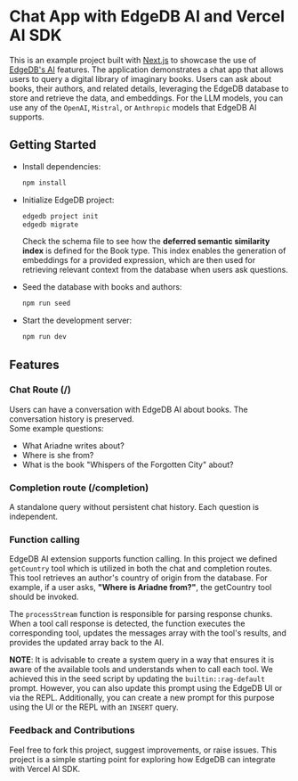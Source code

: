 # Chat App with EdgeDB AI and Vercel AI SDK

This is an example project built with [Next.js](https://nextjs.org/) to showcase the use of [EdgeDB's AI](https://docs.edgedb.com/ai) features. The application demonstrates a chat app that allows users to query a digital library of imaginary books. Users can ask about books, their authors, and related details, leveraging the EdgeDB database to store and retrieve the data, and embeddings. For the LLM models, you can use any of the `OpenAI`, `Mistral`, or `Anthropic` models that EdgeDB AI supports.

## Getting Started

- Install dependencies:

  ```bash
  npm install
  ```

- Initialize EdgeDB project:

  ```bash
  edgedb project init
  edgedb migrate
  ```

  Check the schema file to see how the **deferred semantic similarity index** is defined for the Book type. This index enables the generation of embeddings for a provided expression, which are then used for retrieving relevant context from the database when users ask questions.

- Seed the database with books and authors:

  ```bash
  npm run seed
  ```

- Start the development server:

  ```bash
  npm run dev
  ```

## Features

### Chat Route (/)

Users can have a conversation with EdgeDB AI about books. The conversation history is preserved.  
Some example questions:

- What Ariadne writes about?
- Where is she from?
- What is the book "Whispers of the Forgotten City" about?

### Completion route (/completion)

A standalone query without persistent chat history. Each question is independent.

### Function calling

EdgeDB AI extension supports function calling. In this project we defined `getCountry` tool which is utilized in both the chat and completion routes.
This tool retrieves an author's country of origin from the database. For example, if a user asks, **"Where is Ariadne from?"**, the getCountry tool should be invoked.

The `processStream` function is responsible for parsing response chunks. When a tool call response is detected, the function executes the corresponding tool, updates the messages array with the tool's results, and provides the updated array back to the AI.

**NOTE**: It is advisable to create a system query in a way that ensures it is aware of the available tools and understands when to call each tool. We achieved this in the seed script by updating the `builtin::rag-default` prompt. However, you can also update this prompt using the EdgeDB UI or via the REPL. Additionally, you can create a new prompt for this purpose using the UI or the REPL with an `INSERT` query.

### Feedback and Contributions

Feel free to fork this project, suggest improvements, or raise issues.
This project is a simple starting point for exploring how EdgeDB can integrate with Vercel AI SDK.
